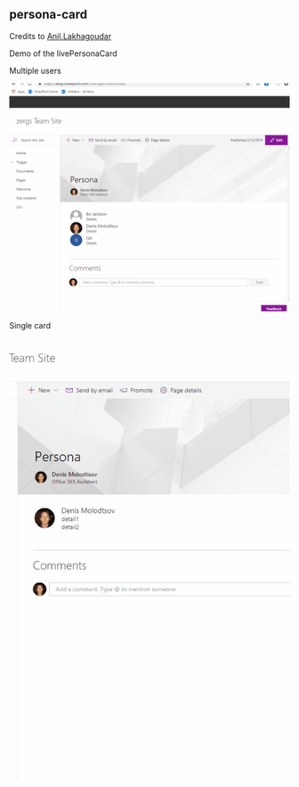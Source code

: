 ## persona-card

Credits to [Anil.Lakhagoudar](https://social.technet.microsoft.com/wiki/contents/articles/52249.sharepoint-online-live-persona-card-in-custom-webpart.aspx)

Demo of the livePersonaCard

Multiple users

![](/ReadmeIMG/PersonaDemo2.gif)

Single card

![](/ReadmeIMG/PersonaDemo.gif)
